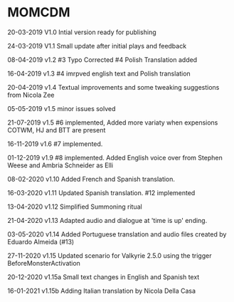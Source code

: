 # MOMCDM

20-03-2019 V1.0 Intial version ready for publishing

24-03-2019 V1.1 Small update after initial plays and feedback

08-04-2019 v1.2 #3 Typo Corrected #4 Polish Translation added

16-04-2019 v1.3 #4 imrpved english text and Polish translation

20-04-2019 v1.4 Textual improvements and some tweaking suggestions from Nicola Zee

05-05-2019 v1.5 minor issues solved

21-07-2019 v1.5 #6 implemented, Added more variaty when expensions COTWM, HJ and BTT are present

16-11-2019 v1.6 #7 implemented.

01-12-2019 v1.9 #8 implemented. Added English voice over from Stephen Weese and Ambria Schneider as Elli

08-02-2020 v1.10 Added French and Spanish translation.

16-03-2020 v1.11 Updated Spanish translation. #12 implemented

13-04-2020 v1.12 Simplified Summoning ritual

21-04-2020 v1.13 Adapted audio and dialogue at 'time is up' ending.

03-05-2020 v1.14 Added Portuguese translation and audio files created by Eduardo Almeida (#13)

27-11-2020 v1.15 Updated scenario for Valkyrie 2.5.0 using the trigger BeforeMonsterActivation

20-12-2020 v1.15a Small text changes in English and Spanish text

16-01-2021 v1.15b Adding Italian translation by Nicola Della Casa
